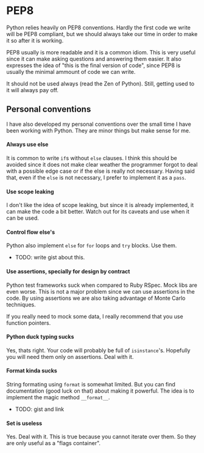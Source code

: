 # PEP8

Python relies heavily on PEP8 conventions. Hardly the first code we write will 
be PEP8 compliant, but we should always take our time in order to make it so 
after it is working.

PEP8 usually is more readable and it is a common idiom. This is very useful 
since it can make asking questions and answering them easier. It also expresses
the idea of "this is the final version of code", since PEP8 is usually the 
minimal ammount of code we can write.

It should not be used always (read the Zen of Python). Still, getting used to 
it will always pay off.

## Personal conventions

I have also developed my personal conventions over the small time I have been 
working with Python. They are minor things but make sense for me.

#### Always use else

It is common to write `if`s without `else` clauses. I think this should be
avoided since it does not make clear weather the programmer forgot to deal with
a possible edge case or if the else is really not necessary. Having said that,
even if the `else` is not necessary, I prefer to implement it as a `pass`.

#### Use scope leaking

I don't like the idea of scope leaking, but since it is already implemented,
it can make the code a bit better. Watch out for its caveats and use when it
can be used.

#### Control flow else's

Python also implement `else` for `for` loops and `try` blocks. Use them.
* TODO: write gist about this.


#### Use assertions, specially for design by contract

Python test frameworks suck when compared to Ruby RSpec. Mock libs are even
worse. This is not a major problem since we can use assertions in the code.
By using assertions we are also taking advantage of Monte Carlo techniques.

If you really need to mock some data, I really recommend that you use function
pointers.

#### Python duck typing sucks

Yes, thats right. Your code will probably be full of `isinstance`'s. Hopefully
you will need them only on assertions. Deal with it.

#### Format kinda sucks

String formating using `format` is somewhat limited. But you can find
documentation (good luck on that) about making it powerful. The idea is to
implement the magic method `__format__`.
* TODO: gist and link

#### Set is useless

Yes. Deal with it. This is true because you cannot iterate over them. So they
are only useful as a "flags container".
